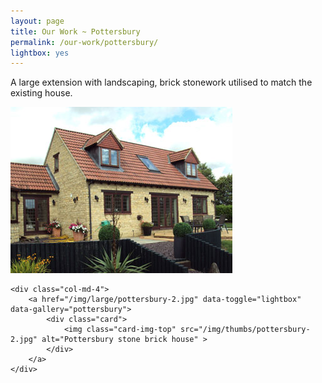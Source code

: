 ```yaml
---
layout: page
title: Our Work ~ Pottersbury
permalink: /our-work/pottersbury/
lightbox: yes
---
```

<p class="lead">
    A large extension with landscaping, brick stonework utilised to match the existing house.
</p>

<div class="row">
    <div class="col-md-4">
        <a href="/img/large/pottersbury-1.jpg" data-toggle="lightbox" data-gallery="pottersbury">
            <div class="card">
                <img class="card-img-top" src="/img/thumbs/pottersbury-1.jpg" alt="Pottersbury stone brick house" >
            </div>
        </a>
    </div>

    <div class="col-md-4">
        <a href="/img/large/pottersbury-2.jpg" data-toggle="lightbox" data-gallery="pottersbury">
            <div class="card">
                <img class="card-img-top" src="/img/thumbs/pottersbury-2.jpg" alt="Pottersbury stone brick house" >
            </div>
        </a>
    </div>
</div>